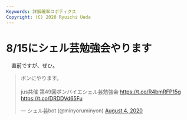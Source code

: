 ```yaml
---
Keywords: 詳解確率ロボティクス
Copyright: (C) 2020 Ryuichi Ueda
---
```


# 8/15にシェル芸勉強会やります

　直前ですが、ぜひ。

<blockquote class="twitter-tweet" data-partner="tweetdeck"><p lang="ja" dir="ltr">ボンにやります。 <br><br>jus共催 第49回ボンバイエシェル芸勉強会 <a href="https://t.co/R4bmRFP15g">https://t.co/R4bmRFP15g</a> <a href="https://t.co/DRDDVd65Fu">https://t.co/DRDDVd65Fu</a></p>&mdash; シェル芸bot (@minyoruminyon) <a href="https://twitter.com/minyoruminyon/status/1290584795290857473?ref_src=twsrc%5Etfw">August 4, 2020</a></blockquote>
<script async src="https://platform.twitter.com/widgets.js" charset="utf-8"></script>



